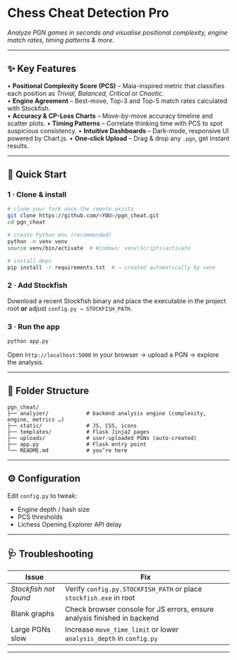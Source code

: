 # Chess Cheat Detection Pro

*Analyze PGN games in seconds and visualise positional complexity, engine match rates, timing patterns & more.*

---

## ✨ Key Features

• **Positional Complexity Score (PCS)** – Maia-inspired metric that classifies each position as *Trivial, Balanced, Critical* or *Chaotic*.<br>
• **Engine Agreement** – Best-move, Top-3 and Top-5 match rates calculated with Stockfish.<br>
• **Accuracy & CP-Loss Charts** – Move-by-move accuracy timeline and scatter plots.
• **Timing Patterns** – Correlate thinking time with PCS to spot suspicious consistency.
• **Intuitive Dashboards** – Dark-mode, responsive UI powered by Chart.js.
• **One-click Upload** – Drag & drop any `.pgn`, get instant results.

---

## 🚀 Quick Start

### 1 · Clone & install
```bash
# clone your fork once the remote exists
git clone https://github.com/<YOU>/pgn_cheat.git
cd pgn_cheat

# create Python env (recommended)
python -m venv venv
source venv/bin/activate  # Windows: venv\Scripts\activate

# install deps
pip install -r requirements.txt  # ⇢ created automatically by venv
```

### 2 · Add Stockfish
Download a recent Stockfish binary and place the executable in the project root **or** adjust `config.py → STOCKFISH_PATH`.

### 3 · Run the app
```bash
python app.py
```
Open `http://localhost:5000` in your browser → upload a PGN → explore the analysis.

---

## 🧐 Folder Structure
```
pgn_cheat/
├── analyzer/            # backend analysis engine (complexity, engine, metrics …)
├── static/              # JS, CSS, icons
├── templates/           # Flask Jinja2 pages
├── uploads/             # user-uploaded PGNs (auto-created)
├── app.py               # Flask entry point
└── README.md            # you’re here
```

---

## ⚙️ Configuration
Edit `config.py` to tweak:
- Engine depth / hash size
- PCS thresholds
- Lichess Opening Explorer API delay

---

## 🩺 Troubleshooting
| Issue | Fix |
|-------|------|
| *Stockfish not found* | Verify `config.py.STOCKFISH_PATH` or place `stockfish.exe` in root |
| Blank graphs | Check browser console for JS errors, ensure analysis finished in backend |
| Large PGNs slow | Increase `move_time_limit` or lower `analysis_depth` in `config.py` |

---